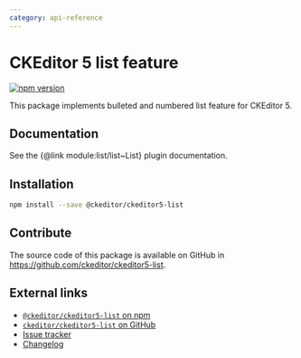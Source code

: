 ```yaml
---
category: api-reference
---
```


# CKEditor 5 list feature

[![npm version](https://badge.fury.io/js/%40ckeditor%2Fckeditor5-list.svg)](https://www.npmjs.com/package/@ckeditor/ckeditor5-list)

This package implements bulleted and numbered list feature for CKEditor 5.

## Documentation

See the {@link module:list/list~List} plugin documentation.

## Installation

```bash
npm install --save @ckeditor/ckeditor5-list
```

## Contribute

The source code of this package is available on GitHub in https://github.com/ckeditor/ckeditor5-list.

## External links

* [`@ckeditor/ckeditor5-list` on npm](https://www.npmjs.com/package/@ckeditor/ckeditor5-list)
* [`ckeditor/ckeditor5-list` on GitHub](https://github.com/ckeditor/ckeditor5-list)
* [Issue tracker](https://github.com/ckeditor/ckeditor5-list/issues)
* [Changelog](https://github.com/ckeditor/ckeditor5-list/blob/master/CHANGELOG.md)
